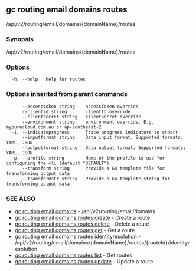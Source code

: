## gc routing email domains routes

/api/v2/routing/email/domains/{domainName}/routes

### Synopsis

/api/v2/routing/email/domains/{domainName}/routes

### Options

```
  -h, --help   help for routes
```

### Options inherited from parent commands

```
      --accesstoken string    accessToken override
      --clientid string       clientId override
      --clientsecret string   clientSecret override
      --environment string    environment override. E.g. mypurecloud.com.au or ap-southeast-2
  -i, --indicateprogress      Trace progress indicators to stderr
      --inputformat string    Data input format. Supported formats: YAML, JSON
      --outputformat string   Data output format. Supported formats: YAML, JSON
  -p, --profile string        Name of the profile to use for configuring the cli (default "DEFAULT")
      --transform string      Provide a Go template file for transforming output data
      --transformstr string   Provide a Go template string for transforming output data
```

### SEE ALSO

* [gc routing email domains](gc_routing_email_domains.html)	 - /api/v2/routing/email/domains
* [gc routing email domains routes create](gc_routing_email_domains_routes_create.html)	 - Create a route
* [gc routing email domains routes delete](gc_routing_email_domains_routes_delete.html)	 - Delete a route
* [gc routing email domains routes get](gc_routing_email_domains_routes_get.html)	 - Get a route
* [gc routing email domains routes identityresolution](gc_routing_email_domains_routes_identityresolution.html)	 - /api/v2/routing/email/domains/{domainName}/routes/{routeId}/identityresolution
* [gc routing email domains routes list](gc_routing_email_domains_routes_list.html)	 - Get routes
* [gc routing email domains routes update](gc_routing_email_domains_routes_update.html)	 - Update a route


